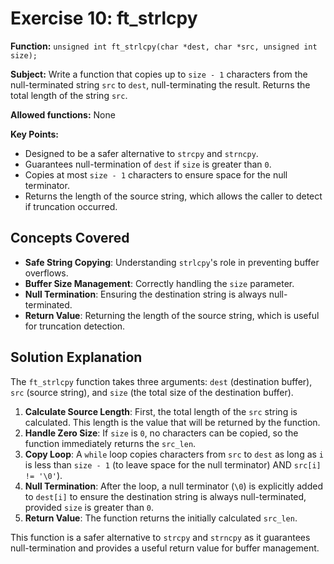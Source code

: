 # Exercise 10: ft_strlcpy

**Function:** `unsigned int ft_strlcpy(char *dest, char *src, unsigned int size);`

**Subject:** Write a function that copies up to `size - 1` characters from the null-terminated string `src` to `dest`, null-terminating the result. Returns the total length of the string `src`.

**Allowed functions:** None

**Key Points:**
-   Designed to be a safer alternative to `strcpy` and `strncpy`.
-   Guarantees null-termination of `dest` if `size` is greater than `0`.
-   Copies at most `size - 1` characters to ensure space for the null terminator.
-   Returns the length of the source string, which allows the caller to detect if truncation occurred.

## Concepts Covered

-   **Safe String Copying**: Understanding `strlcpy`'s role in preventing buffer overflows.
-   **Buffer Size Management**: Correctly handling the `size` parameter.
-   **Null Termination**: Ensuring the destination string is always null-terminated.
-   **Return Value**: Returning the length of the source string, which is useful for truncation detection.

## Solution Explanation

The `ft_strlcpy` function takes three arguments: `dest` (destination buffer), `src` (source string), and `size` (the total size of the destination buffer).

1.  **Calculate Source Length**: First, the total length of the `src` string is calculated. This length is the value that will be returned by the function.
2.  **Handle Zero Size**: If `size` is `0`, no characters can be copied, so the function immediately returns the `src_len`.
3.  **Copy Loop**: A `while` loop copies characters from `src` to `dest` as long as `i` is less than `size - 1` (to leave space for the null terminator) AND `src[i] != '\0'`).
4.  **Null Termination**: After the loop, a null terminator (`\0`) is explicitly added to `dest[i]` to ensure the destination string is always null-terminated, provided `size` is greater than `0`.
5.  **Return Value**: The function returns the initially calculated `src_len`.

This function is a safer alternative to `strcpy` and `strncpy` as it guarantees null-termination and provides a useful return value for buffer management.